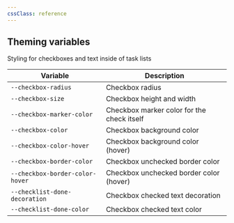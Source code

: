 ```yaml
---
cssClass: reference
---
```


## Theming variables
Styling for checkboxes and text inside of task lists

| Variable                        | Description                                |
| ------------------------------- | ------------------------------------------ |
| `--checkbox-radius`             | Checkbox radius                            |
| `--checkbox-size`               | Checkbox height and width                  |
| `--checkbox-marker-color`       | Checkbox marker color for the check itself |
| `--checkbox-color`              | Checkbox background color                  |
| `--checkbox-color-hover`        | Checkbox background color (hover)          |
| `--checkbox-border-color`       | Checkbox unchecked border color            |
| `--checkbox-border-color-hover` | Checkbox unchecked border color (hover)    |
| `--checklist-done-decoration`   | Checkbox checked text decoration           |
| `--checklist-done-color`        | Checkbox checked text color                | 

